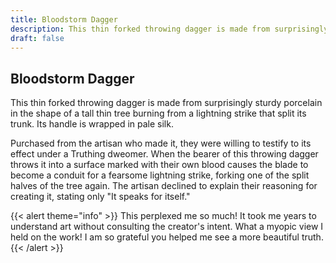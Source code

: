 ```yaml
---
title: Bloodstorm Dagger
description: This thin forked throwing dagger is made from surprisingly sturdy porcelain in the shape of a...
draft: false
---
```


## Bloodstorm Dagger

This thin forked throwing dagger is made from surprisingly sturdy porcelain in the shape of a
tall thin tree burning from a lightning strike that split its trunk. Its handle is wrapped in
pale silk.

Purchased from the artisan who made it, they were willing to testify to its effect under a
Truthing dweomer. When the bearer of this throwing dagger throws it into a surface marked with
their own blood causes the blade to become a conduit for a fearsome lightning strike, forking
one of the split halves of the tree again. The artisan declined to explain their reasoning for
creating it, stating only "It speaks for itself."

{{< alert theme="info" >}}
This perplexed me so much! It took me years to understand art without consulting the creator's
intent. What a myopic view I held on the work! I am so grateful you helped me see a more
beautiful truth.
{{< /alert >}}
